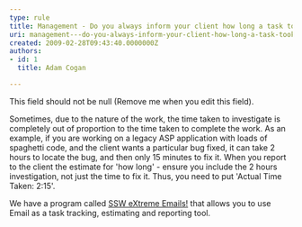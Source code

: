 ```yaml
---
type: rule
title: Management - Do you always inform your client how long a task took?
uri: management---do-you-always-inform-your-client-how-long-a-task-took
created: 2009-02-28T09:43:40.0000000Z
authors:
- id: 1
  title: Adam Cogan

---
```




<span class='intro'> This field should not be null (Remove me when you edit this field). </span>


  <p>Sometimes, due to the nature of the work, the time taken to investigate is completely out of proportion to the time taken to complete the work. As an example, if you are working on a legacy ASP application with loads of spaghetti code, and the client wants a particular bug fixed, it can take 2 hours to locate the bug, and then only 15 minutes to fix it. When you report to the client the estimate for 'how long' - ensure you include the 2 hours investigation, not just the time to fix it. Thus, you need to put 'Actual Time Taken&#58; 2&#58;15'.</p>
<div class="sswProduct">We have a program called <a href="http&#58;//www.ssw.com.au/ssw/eXtremeEmails/Default.aspx">SSW eXtreme Emails!</a> that allows you to use Email as a task tracking, estimating and reporting tool. </div>




